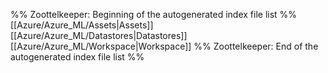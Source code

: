 %% Zoottelkeeper: Beginning of the autogenerated index file list  %%
 [[Azure/Azure_ML/Assets|Assets]]
 [[Azure/Azure_ML/Datastores|Datastores]]
 [[Azure/Azure_ML/Workspace|Workspace]]
%% Zoottelkeeper: End of the autogenerated index file list  %%
